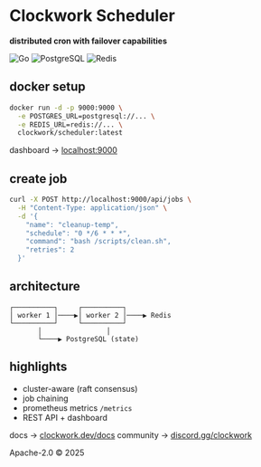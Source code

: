 
#  Clockwork Scheduler

**distributed cron with failover capabilities**

![Go](https://img.shields.io/badge/go-1.22-blue)
![PostgreSQL](https://img.shields.io/badge/db-postgres-informational)
![Redis](https://img.shields.io/badge/queue-redis-red)

## docker setup

```bash
docker run -d -p 9000:9000 \
  -e POSTGRES_URL=postgresql://... \
  -e REDIS_URL=redis://... \
  clockwork/scheduler:latest
```

dashboard → [localhost:9000](http://localhost:9000)

## create job

```bash
curl -X POST http://localhost:9000/api/jobs \
  -H "Content-Type: application/json" \
  -d '{
    "name": "cleanup-temp",
    "schedule": "0 */6 * * *",
    "command": "bash /scripts/clean.sh",
    "retries": 2
  }'
```

## architecture

```
┌──────────┐     ┌──────────┐
│ worker 1 │────▶│ worker 2 │────▶ Redis
└──────────┘     └──────────┘
       │                │
       └────▶ PostgreSQL (state)
```

## highlights

* cluster-aware (raft consensus)
* job chaining
* prometheus metrics `/metrics`
* REST API + dashboard

docs → [clockwork.dev/docs](https://clockwork.dev/docs)
community → [discord.gg/clockwork](https://discord.gg/clockwork)

Apache-2.0 © 2025
